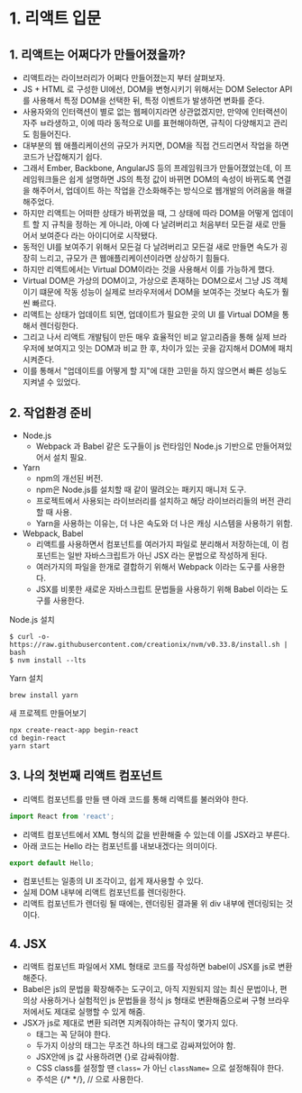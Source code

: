 
# 1. 리액트 입문 

## 1. 리액트는 어쩌다가 만들어졌을까?
- 리액트라는 라이브러리가 어쩌다 만들어졌는지 부터 살펴보자.
- JS + HTML 로 구성한 UI에선, DOM을 변형시키기 위해서는 DOM Selector API를 사용해서 특정 DOM을 선택한 뒤, 특정 이벤트가 발생하면 변화를 준다.
- 사용자와의 인터랙션이 별로 없는 웹페이지라면 상관없겠지만, 만약에 인터랙션이 자주 ㅂ라생하고, 이에 따라 동적으로 UI를 표현해야하면, 규칙이 다양해지고 관리도 힘들어진다.
- 대부분의 웹 애플리케이션의 규모가 커지면, DOM을 직접 건드리면서 작업을 하면 코드가 난잡해지기 쉽다.
- 그래서 Ember, Backbone, AngularJS 등의 프레임워크가 만들어졌었는데, 이 프레임워크들은 쉽게 설명하면 JS의 특정 값이 바뀌면 DOM의 속성이 바뀌도록 연결을 해주어서, 업데이트 하는 작업을 간소화해주는 방식으로 웹개발의 어려움을 해결해주었다.
- 하지만 리액트는 어떠한 상태가 바뀌었을 때, 그 상태에 따라 DOM을 어떻게 업데이트 할 지 규칙을 정하는 게 아니라, 아예 다 날려버리고 처음부터 모든걸 새로 만들어서 보여준다 라는 아이디어로 시작됐다.
- 동적인 UI를 보여주기 위해서 모든걸 다 날려버리고 모든걸 새로 만들면 속도가 굉장히 느리고, 규모가 큰 웹애플리케이션이라면 상상하기 힘들다.
- 하지만 리액트에서는 Virtual DOM이라는 것을 사용해서 이를 가능하게 했다.
- Virtual DOM은 가상의 DOM이고, 가상으로 존재하는 DOM으로서 그냥 JS 객체이기 떄문에 작동 성능이 실제로 브라우저에서 DOM을 보여주는 것보다 속도가 훨씬 빠르다.
- 리액트는 상태가 업데이트 되면, 업데이트가 필요한 곳의 UI 를 Virtual DOM을 통해서 렌더링한다.
- 그리고 나서 리액트 개발팀이 만든 매우 효율적인 비교 알고리즘을 통해 실제 브라우저에 보여지고 잇는 DOM과 비교 한 후, 차이가 있는 곳을 감지해서 DOM에 패치시켜준다.
- 이를 통해서 "업데이트를 어떻게 할 지"에 대한 고민을 하지 않으면서 빠른 성능도 지켜낼 수 있었다.

## 2. 작업환경 준비 
- Node.js
  - Webpack 과 Babel 같은 도구들이 js 런타임인 Node.js 기반으로 만들어져있어서 설치 필요.
- Yarn
  - npm의 개선된 버전. 
  - npm은 Node.js를 설치할 때 같이 딸려오는 패키지 매니저 도구. 
  - 프로젝트에서 사용되는 라이브러리를 설치하고 해당 라이브러리들의 버전 관리 할 때 사용. 
  - Yarn을 사용하는 이유는, 더 나은 속도와 더 나은 캐싱 시스템을 사용하기 위함.
- Webpack, Babel
  - 리액트를 사용하면서 컴포넌트를 여러가지 파일로 분리해서 저장하는데, 이 컴포넌트는 일반 자바스크립트가 아닌 JSX 라는 문법으로 작성하게 된다. 
  - 여러가지의 파일을 한개로 결합하기 위해서 Webpack 이라는 도구를 사용한다.
  - JSX를 비롯한 새로운 자바스크립트 문법들을 사용하기 위해 Babel 이라는 도구를 사용한다.

Node.js 설치
```
$ curl -o- https://raw.githubusercontent.com/creationix/nvm/v0.33.8/install.sh | bash
$ nvm install --lts
``` 

Yarn 설치
```
brew install yarn
```

새 프로젝트 만들어보기
```
npx create-react-app begin-react
cd begin-react
yarn start
```

## 3. 나의 첫번째 리액트 컴포넌트
- 리액트 컴포넌트를 만들 땐 아래 코드를 통해 리액트를 불러와야 한다.
```js
import React from 'react';
```

- 리액트 컴포넌트에서 XML 형식의 값을 반환해줄 수 있는데 이를 JSX라고 부른다. 
- 아래 코드는 Hello 라는 컴포넌트를 내보내겠다는 의미이다.
```js
export default Hello;
```

- 컴포넌트는 일종의 UI 조각이고, 쉽게 재사용할 수 있다. 
- 실제 DOM 내부에 리액트 컴포넌트를 렌더링한다.
- 리액트 컴포넌트가 렌더링 될 때에는, 렌더링된 결과물 위 div 내부에 렌더링되는 것이다.


## 4. JSX

- 리액트 컴포넌트 파일에서 XML 형태로 코드를 작성하면 babel이 JSX를 js로 변환해준다.
- Babel은 js의 문법을 확장해주는 도구이고, 아직 지원되지 않는 최신 문법이나, 편의상 사용하거나 실험적인 js 문법들을 정식 js 형태로 변환해줌으로써 구형 브라우저에서도 제대로 실행할 수 있게 해줌.
- JSX가 js로 제대로 변환 되려면 지켜줘야하는 규칙이 몇가지 있다.
  - 태그는 꼭 닫혀야 한다.
  - 두가지 이상의 태그는 무조건 하나의 태그로 감싸져있어야 함.
  - JSX안에 js 값 사용하려면 {}로 감싸줘야함.
  - CSS class를 설정할 땐 `class=` 가 아닌 `className=` 으로 설정해줘야 한다.
  - 주석은 {/* */}, // 으로 사용한다.